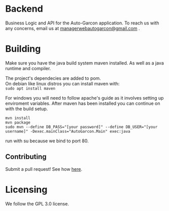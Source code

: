 # Backend
Business Logic and API for the Auto-Garcon application. To reach us with any concerns, email us at managerwebautogarcon@gmail.com .

# Building
Make sure you have the java build system maven installed. 
As well as a java runtime and compiler. 

The project's dependecies are added to pom.  
On debian like linux distros you can install maven with:  
`sudo apt install maven`  

For windows you will need to follow apache's guide as it involves setting up enviroment variables. 
After maven has been installed you can continue on with the build setup. 
  

`mvn install`  
`mvn package`  
`sudo mvn --define DB_PASS="[your password]" --define DB_USER="[your username]" -Dexec.mainClass="AutoGarcon.Main" exec:java` 
  
run with su because we bind to port 80. 



## Contributing
Submit a pull request! See how [here](https://zachmsorenson.github.io/tutorials/github). 

# Licensing
We follow the GPL 3.0 license.
